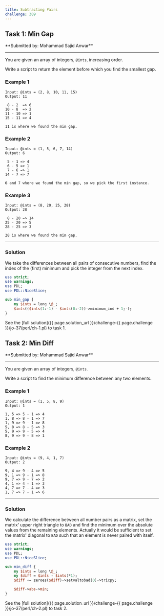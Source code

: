 ```yaml
---
title: Subtracting Pairs
challenge: 309
---
```

<h2 id="task-1">
Task 1: Min Gap
</h2>
**Submitted by: Mohammad Sajid Anwar**

---
You are given an array of integers, `@ints`, increasing order.

Write a script to return the element before which you find the smallest gap.

### Example 1
```
Input: @ints = (2, 8, 10, 11, 15)
Output: 11

 8 - 2  => 6
10 - 8  => 2
11 - 10 => 1
15 - 11 => 4

11 is where we found the min gap.
```
### Example 2
```
Input: @ints = (1, 5, 6, 7, 14)
Output: 6

 5 - 1 => 4
 6 - 5 => 1
 7 - 6 => 1
14 - 7 => 7

6 and 7 where we found the min gap, so we pick the first instance.
```
### Example 3
```
Input: @ints = (8, 20, 25, 28)
Output: 28

 8 - 20 => 14
25 - 20 => 5
28 - 25 => 3

28 is where we found the min gap.
```
---
### Solution
We take the differences between all pairs of consecutive numbers, find the index of the (first) minimum  and pick the integer from the next index.
```perl
use strict;
use warnings;
use PDL;
use PDL::NiceSlice;

sub min_gap {
    my $ints = long \@_;
    $ints(($ints(1:-1) - $ints(0:-2))->minimum_ind + 1;-);
}
```
See the [full solution]({{ page.solution_url }}/challenge-{{ page.challenge }}/jo-37/perl/ch-1.pl) to task 1.

<!--
See [discussion](https://github.com/jo-37/the-bears-den/issues/XXX
-->

<h2 id="task-2">
Task 2: Min Diff
</h2>
**Submitted by: Mohammad Sajid Anwar**

---
You are given an array of integers, `@ints`.

Write a script to find the minimum difference between any two elements.

### Example 1
```
Input: @ints = (1, 5, 8, 9)
Output: 1

1, 5 => 5 - 1 => 4
1, 8 => 8 - 1 => 7
1, 9 => 9 - 1 => 8
5, 8 => 8 - 5 => 3
5, 9 => 9 - 5 => 4
8, 9 => 9 - 8 => 1
```
### Example 2
```
Input: @ints = (9, 4, 1, 7)
Output: 2

9, 4 => 9 - 4 => 5
9, 1 => 9 - 1 => 8
9, 7 => 9 - 7 => 2
4, 1 => 4 - 1 => 3
4, 7 => 7 - 4 => 3
1, 7 => 7 - 1 => 6
```
---
### Solution
We calculate the difference between all number pairs as a matrix, set the matrix' upper right triangle to `BAD` and find the minimum over the absolute values from the remaining elements.
Actually it would be sufficient to set the matrix' diagonal to `BAD` such that an element is never paired with itself.
```perl
use strict;
use warnings;
use PDL;
use PDL::NiceSlice;

sub min_diff {
    my $ints = long \@_;
    my $diff = $ints - $ints(*1);
    $diff += zeroes($diff)->setvaltobad(0)->tricpy;

    $diff->abs->min;
}
```
See the [full solution]({{ page.solution_url }}/challenge-{{ page.challenge }}/jo-37/perl/ch-2.pl) to task 2.

<!--
See [discussion](https://github.com/jo-37/the-bears-den/issues/XXX
-->
